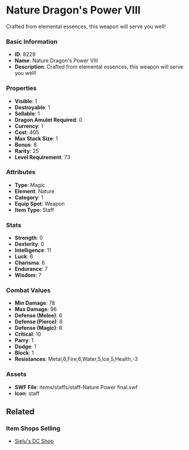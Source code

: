 # Nature Dragon's Power VIII

Crafted from elemental essences, this weapon will serve you well!

### Basic Information

- **ID**: 8229
- **Name**: Nature Dragon&#039;s Power VIII
- **Description**: Crafted from elemental essences, this weapon will serve you well!

### Properties

- **Visible**: 1
- **Destroyable**: 1
- **Sellable**: 1
- **Dragon Amulet Required**: 0
- **Currency**: 1
- **Cost**: 405
- **Max Stack Size**: 1
- **Bonus**: 8
- **Rarity**: 25
- **Level Requirement**: 73

### Attributes

- **Type**: Magic
- **Element**: Nature
- **Category**: 1
- **Equip Spot**: Weapon
- **Item Type**: Staff

### Stats

- **Strength**: 0
- **Dexterity**: 0
- **Intelligence**: 11
- **Luck**: 6
- **Charisma**: 6
- **Endurance**: 7
- **Wisdom**: 7

### Combat Values

- **Min Damage**: 78
- **Max Damage**: 96
- **Defense (Melee)**: 6
- **Defense (Pierce)**: 6
- **Defense (Magic)**: 6
- **Critical**: 10
- **Parry**: 1
- **Dodge**: 1
- **Block**: 1
- **Resistances**: Metal,6,Fire,6,Water,5,Ice,5,Health,-3

### Assets

- **SWF File**: items/staffs/staff-Nature Power final.swf
- **Icon**: staff

## Related

### Item Shops Selling

- [Sielu's DC Shop](../item-shops/298-sielu-s-dc-shop.md)

